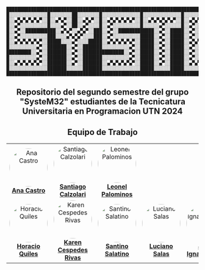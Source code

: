 




    █████████████████████████████████████████████████████████████████████████████████████████████████████████████████████████████████████
    █░░░░░░░░░░░░░░█░░░░░░░░██░░░░░░░░█░░░░░░░░░░░░░░█░░░░░░░░░░░░░░█░░░░░░░░░░░░░░█░░░░░░██████████░░░░░░█░░░░░░░░░░░░░░█░░░░░░░░░░░░░░█
    █░░▄▀▄▀▄▀▄▀▄▀░░█░░▄▀▄▀░░██░░▄▀▄▀░░█░░▄▀▄▀▄▀▄▀▄▀░░█░░▄▀▄▀▄▀▄▀▄▀░░█░░▄▀▄▀▄▀▄▀▄▀░░█░░▄▀░░░░░░░░░░░░░░▄▀░░█░░▄▀▄▀▄▀▄▀▄▀░░█░░▄▀▄▀▄▀▄▀▄▀░░█
    █░░▄▀░░░░░░░░░░█░░░░▄▀░░██░░▄▀░░░░█░░▄▀░░░░░░░░░░█░░░░░░▄▀░░░░░░█░░▄▀░░░░░░░░░░█░░▄▀▄▀▄▀▄▀▄▀▄▀▄▀▄▀▄▀░░█░░░░░░░░░░▄▀░░█░░░░░░░░░░▄▀░░█
    █░░▄▀░░███████████░░▄▀▄▀░░▄▀▄▀░░███░░▄▀░░█████████████░░▄▀░░█████░░▄▀░░█████████░░▄▀░░░░░░▄▀░░░░░░▄▀░░█████████░░▄▀░░█████████░░▄▀░░█
    █░░▄▀░░░░░░░░░░███░░░░▄▀▄▀▄▀░░░░███░░▄▀░░░░░░░░░░█████░░▄▀░░█████░░▄▀░░░░░░░░░░█░░▄▀░░██░░▄▀░░██░░▄▀░░█░░░░░░░░░░▄▀░░█░░░░░░░░░░▄▀░░█
    █░░▄▀▄▀▄▀▄▀▄▀░░█████░░░░▄▀░░░░█████░░▄▀▄▀▄▀▄▀▄▀░░█████░░▄▀░░█████░░▄▀▄▀▄▀▄▀▄▀░░█░░▄▀░░██░░▄▀░░██░░▄▀░░█░░▄▀▄▀▄▀▄▀▄▀░░█░░▄▀▄▀▄▀▄▀▄▀░░█
    █░░░░░░░░░░▄▀░░███████░░▄▀░░███████░░░░░░░░░░▄▀░░█████░░▄▀░░█████░░▄▀░░░░░░░░░░█░░▄▀░░██░░░░░░██░░▄▀░░█░░░░░░░░░░▄▀░░█░░▄▀░░░░░░░░░░█
    █████████░░▄▀░░███████░░▄▀░░███████████████░░▄▀░░█████░░▄▀░░█████░░▄▀░░█████████░░▄▀░░██████████░░▄▀░░█████████░░▄▀░░█░░▄▀░░█████████
    █░░░░░░░░░░▄▀░░███████░░▄▀░░███████░░░░░░░░░░▄▀░░█████░░▄▀░░█████░░▄▀░░░░░░░░░░█░░▄▀░░██████████░░▄▀░░█░░░░░░░░░░▄▀░░█░░▄▀░░░░░░░░░░█
    █░░▄▀▄▀▄▀▄▀▄▀░░███████░░▄▀░░███████░░▄▀▄▀▄▀▄▀▄▀░░█████░░▄▀░░█████░░▄▀▄▀▄▀▄▀▄▀░░█░░▄▀░░██████████░░▄▀░░█░░▄▀▄▀▄▀▄▀▄▀░░█░░▄▀▄▀▄▀▄▀▄▀░░█
    █░░░░░░░░░░░░░░███████░░░░░░███████░░░░░░░░░░░░░░█████░░░░░░█████░░░░░░░░░░░░░░█░░░░░░██████████░░░░░░█░░░░░░░░░░░░░░█░░░░░░░░░░░░░░█
    █████████████████████████████████████████████████████████████████████████████████████████████████████████████████████████████████████
   
 <h2 align="center"> Repositorio del segundo semestre del grupo "SysteM32" estudiantes de la Tecnicatura Universitaria en Programacion UTN 2024    </h2>                                                                                                                                                                             
                                                                                                                                                                              



##  <h2 align="center">Equipo de Trabajo</h2>
<table align="center">
  <tr>
    <td align="center">
      <a href="https://github.com/Anitacnieto">
        <img src="https://avatars.githubusercontent.com/u/170059293?v=4" width="100px;" style="border-radius: 50%;" alt="Ana Castro"/><br />
        <b>Ana Castro</b>
      </a>
    </td>
    <td align="center">
      <a href="https://github.com/SantyCalz">
        <img src="https://avatars.githubusercontent.com/u/170058564?v=4" width="100px;" style="border-radius: 50%;" alt="Santiago Calzolari"/><br />
        <b>Santiago Calzolari</b>
      </a>
    </td>
    <td align="center">
      <a href="https://github.com/leopa18">
        <img src="https://avatars.githubusercontent.com/u/164264047?v=4" width="100px;" style="border-radius: 50%;" alt="Leonel Palominos"/><br />
        <b>Leonel Palominos</b>
      </a>
    </td>
  <tr>
    <td align="center">
      <a href="https://github.com/Horacioq2119">
        <img src="https://avatars.githubusercontent.com/u/169856307?v=4" width="100px;" style="border-radius: 50%;" alt="Horacio Quiles"/><br />
        <b>Horacio Quiles</b>
      </a>
    </td>
    <td align="center">
      <a href="https://github.com/karenCespedesR">
        <img src="https://avatars.githubusercontent.com/u/100289815?v=4" width="100px;" style="border-radius: 50%;" alt="Karen Cespedes Rivas"/><br />
        <b>Karen Cespedes Rivas</b>
      </a>
    </td>
    <td align="center">
      <a href="https://github.com/SantiiSala">
        <img src="https://avatars.githubusercontent.com/u/169947610?v=4" width="100px;" style="border-radius: 50%;" alt="Santino Salatino"/><br />
        <b>Santino Salatino</b>
      </a>
    </td>
    <td align="center">
      <a href="https://github.com/lucianosls">
        <img src="https://avatars.githubusercontent.com/u/104776373?v=4" width="100px;" style="border-radius: 50%;" alt="Luciano Salas"/><br />
        <b>Luciano Salas</b>
      </a>
    </td>
    <td align="center">
      <a href="https://github.com/juanivera12">
        <img src="https://avatars.githubusercontent.com/u/170136560?v=4" width="100px;" style="border-radius: 50%;" alt="Juan Ignacio Vera"/><br />
        <b>Juan Ignacio Vera</b>
      </a>
    </td>
  </tr>
</table>


